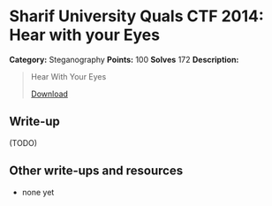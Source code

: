 # Sharif University Quals CTF 2014: Hear with your Eyes

**Category:** Steganography
**Points:** 100
**Solves** 172
**Description:**

> Hear With Your Eyes
>
> [Download](sound.wav.tar.gz)

## Write-up

(TODO)

## Other write-ups and resources

* none yet
